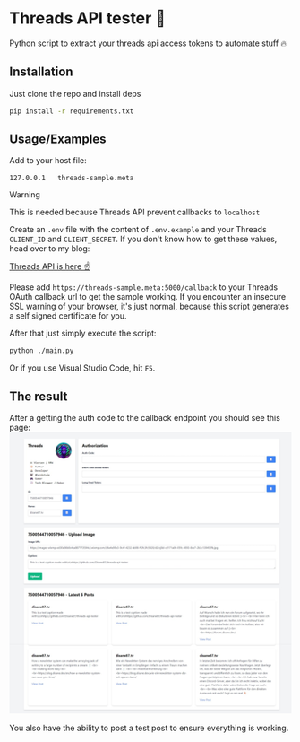 # Threads API tester 🎉

Python script to extract your threads api access tokens to automate stuff 🔥

## Installation

Just clone the repo and install deps

```bash
pip install -r requirements.txt
```

## Usage/Examples

Add to your host file:
```
127.0.0.1   threads-sample.meta
```

> [!WARNING]  
> This is needed because Threads API prevent callbacks to `localhost`

Create an `.env` file with the content of `.env.example` and your Threads `CLIENT_ID` and `CLIENT_SECRET`. If you don't know how to get these values, head over to my blog:

[Threads API is here ☝️](https://blog.disane.dev/en/threads-api-is-here/)

Please add `https://threads-sample.meta:5000/callback` to your Threads OAuth callback url to get the sample working. If you encounter an insecure SSL warning of your browser, it's just normal, because this script generates a self signed certificate for you.

After that just simply execute the script:
```bash
python ./main.py
```

Or if you use Visual Studio Code, hit `F5`.

## The result
After a getting the auth code to the callback endpoint you should see this page:
![Example Page](./docs/example_page.jpeg "Example Page")

You also have the ability to post a test post to ensure everything is working.